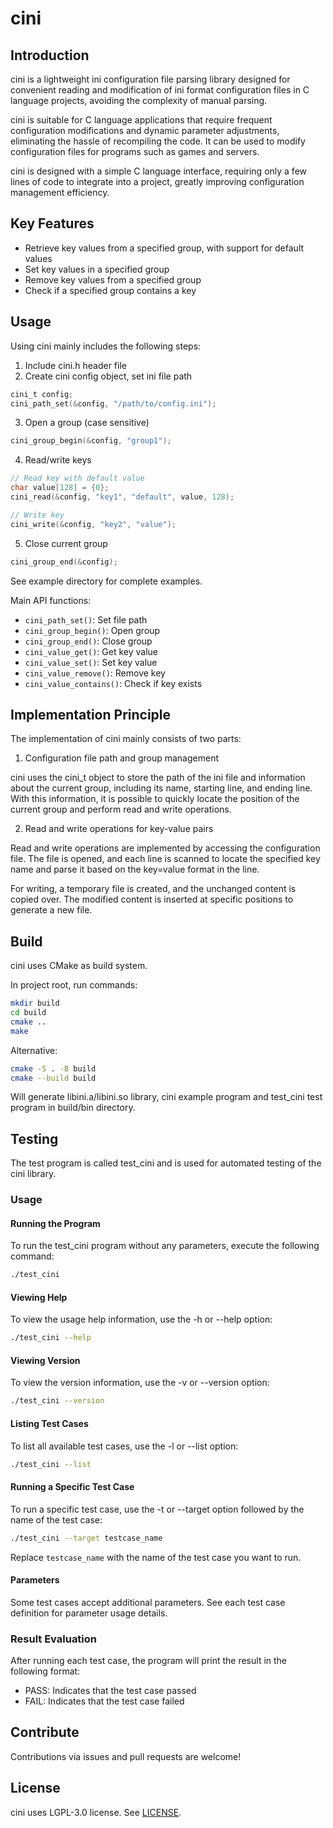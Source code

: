 # cini

## Introduction

cini is a lightweight ini configuration file parsing library designed for convenient reading and modification of ini format configuration files in C language projects, avoiding the complexity of manual parsing.

cini is suitable for C language applications that require frequent configuration modifications and dynamic parameter adjustments, eliminating the hassle of recompiling the code. It can be used to modify configuration files for programs such as games and servers.

cini is designed with a simple C language interface, requiring only a few lines of code to integrate into a project, greatly improving configuration management efficiency.

## Key Features

- Retrieve key values from a specified group, with support for default values
- Set key values in a specified group
- Remove key values from a specified group
- Check if a specified group contains a key

## Usage

Using cini mainly includes the following steps:

1. Include cini.h header file
2. Create cini config object, set ini file path

```c
cini_t config;
cini_path_set(&config, "/path/to/config.ini");
```

3. Open a group (case sensitive)

```c
cini_group_begin(&config, "group1");
```

4. Read/write keys

```c
// Read key with default value
char value[128] = {0};
cini_read(&config, "key1", "default", value, 128);

// Write key
cini_write(&config, "key2", "value");
```

5. Close current group

```c
cini_group_end(&config);
```

See example directory for complete examples.

Main API functions:

- `cini_path_set()`: Set file path
- `cini_group_begin()`: Open group
- `cini_group_end()`: Close group
- `cini_value_get()`: Get key value
- `cini_value_set()`: Set key value
- `cini_value_remove()`: Remove key
- `cini_value_contains()`: Check if key exists

## Implementation Principle

The implementation of cini mainly consists of two parts:

1. Configuration file path and group management

cini uses the cini_t object to store the path of the ini file and information about the current group, including its name, starting line, and ending line. With this information, it is possible to quickly locate the position of the current group and perform read and write operations.

2. Read and write operations for key-value pairs

Read and write operations are implemented by accessing the configuration file. The file is opened, and each line is scanned to locate the specified key name and parse it based on the key=value format in the line.

For writing, a temporary file is created, and the unchanged content is copied over. The modified content is inserted at specific positions to generate a new file.

## Build

cini uses CMake as build system.

In project root, run commands:

```sh
mkdir build
cd build
cmake ..
make
```

Alternative:

```sh
cmake -S . -B build
cmake --build build 
```

Will generate libini.a/libini.so library, cini example program and test_cini test program in build/bin directory.

## Testing

The test program is called test_cini and is used for automated testing of the cini library.

### Usage

#### Running the Program

To run the test_cini program without any parameters, execute the following command:

```sh
./test_cini
```

#### Viewing Help

To view the usage help information, use the -h or --help option:

```sh
./test_cini --help
```

#### Viewing Version

To view the version information, use the -v or --version option:

```sh
./test_cini --version
```

#### Listing Test Cases

To list all available test cases, use the -l or --list option:

```sh
./test_cini --list
```

#### Running a Specific Test Case

To run a specific test case, use the -t or --target option followed by the name of the test case:

```sh
./test_cini --target testcase_name
```

Replace `testcase_name` with the name of the test case you want to run.

#### Parameters

Some test cases accept additional parameters. See each test case definition for parameter usage details.

### Result Evaluation

After running each test case, the program will print the result in the following format:

- PASS: Indicates that the test case passed
- FAIL: Indicates that the test case failed

## Contribute

Contributions via issues and pull requests are welcome!

## License

cini uses LGPL-3.0 license. See [LICENSE](https://www.gnu.org/licenses/lgpl-3.0.html).
